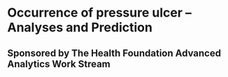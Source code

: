 # Occurrence of pressure ulcer – Analyses and Prediction
## Sponsored by The Health Foundation Advanced Analytics Work Stream
